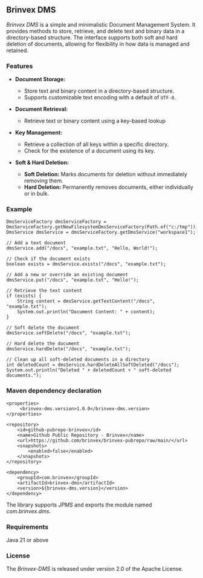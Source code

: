 ## Brinvex DMS

_Brinvex DMS_ is a simple and minimalistic Document Management System.
It provides methods to store, retrieve, and delete text and binary data in a directory-based structure. 
The interface supports both soft and hard deletion of documents, allowing for flexibility in how data is managed and retained.

### Features 
- **Document Storage:**
    - Store text and binary content in a directory-based structure.
    - Supports customizable text encoding with a default of `UTF-8`.

- **Document Retrieval:**
    - Retrieve text or binary content using a key-based lookup

- **Key Management:**
    - Retrieve a collection of all keys within a specific directory.
    - Check for the existence of a document using its key.

- **Soft & Hard Deletion:**
    - **Soft Deletion:** Marks documents for deletion without immediately removing them.
    - **Hard Deletion:** Permanently removes documents, either individually or in bulk.

### Example
````
DmsServiceFactory dmsServiceFactory = DmsServiceFactory.getNewFilesystemDmsServiceFactory(Path.of("c:/tmp"));
DmsService dmsService = dmsServiceFactory.getDmsService("workspace1");

// Add a text document
dmsService.add("/docs", "example.txt", "Hello, World!");

// Check if the document exists
boolean exists = dmsService.exists("/docs", "example.txt");

// Add a new or override an existing document
dmsService.put("/docs", "example.txt", "Hello!");

// Retrieve the text content
if (exists) {
    String content = dmsService.getTextContent("/docs", "example.txt");
    System.out.println("Document Content: " + content);
}

// Soft delete the document
dmsService.softDelete("/docs", "example.txt");

// Hard delete the document
dmsService.hardDelete("/docs", "example.txt");

// Clean up all soft-deleted documents in a directory
int deletedCount = dmsService.hardDeleteAllSoftDeleted("/docs");
System.out.println("Deleted " + deletedCount + " soft-deleted documents.");

````

### Maven dependency declaration
````
<properties>
     <brinvex-dms.version>1.0.0</brinvex-dms.version>
</properties>
    
<repository>
    <id>github-pubrepo-brinvex</id>
    <name>Github Public Repository - Brinvex</name>
    <url>https://github.com/brinvex/brinvex-pubrepo/raw/main/</url>
    <snapshots>
        <enabled>false</enabled>
    </snapshots>
</repository>

<dependency>
    <groupId>com.brinvex</groupId>
    <artifactId>brinvex-dms</artifactId>
    <version>${brinvex-dms.version}</version>
</dependency>

````
The library supports _JPMS_ and exports the module named _com.brinvex.dms_.

### Requirements
Java 21 or above

### License

The _Brinvex-DMS_ is released under version 2.0 of the Apache License.

